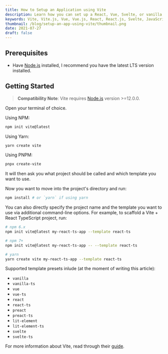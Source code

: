 ```yaml
---
title: How to Setup an Application using Vite
description: Learn how you can set up a React, Vue, Svelte, or vanilla JavaScript app using Vite.
keywords: Vite, Vite.js, Vue, Vue.js, React, React.js, Svelte, JavaScript, JS, TypeScript, TS, Node, Node.js
thumbnail: /blog/setup-an-app-using-vite/thumbnail.png
date: 2021-07-27
draft: false
---
```


## Prerequisites

- Have [Node.js](/blog/install-nodejs-and-npm) installed, I recommend you have the latest LTS version installed.

## Getting Started

> **Compatibility Note**: Vite requires [Node.js](https://nodejs.org/en/) version >=12.0.0.

Open your terminal of choice.

Using NPM:

```bash
npm init vite@latest
```

Using Yarn:

```bash
yarn create vite
```

Using PNPM:

```bash
pnpx create-vite
```

It will then ask you what project should be called and which template you want to use.

Now you want to move into the project's directory and run:

```bash
npm install # or `yarn` if using yarn
```

You can also directly specify the project name and the template you want to use via additional command-line options. For example, to scaffold a Vite + React TypeScript project, run:

```bash
# npm 6.x
npm init vite@latest my-react-ts-app --template react-ts

# npm 7+
npm init vite@latest my-react-ts-app -- --template react-ts

# yarn
yarn create vite my-react-ts-app --template react-ts
```

Supported template presets inlude (at the moment of writing this article):

- `vanilla`
- `vanilla-ts`
- `vue`
- `vue-ts`
- `react`
- `react-ts`
- `preact`
- `preact-ts`
- `lit-element`
- `lit-element-ts`
- `svelte`
- `svelte-ts`

For more information about Vite, read through their [guide](https://vitejs.dev/guide).
